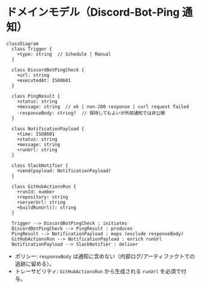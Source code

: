 # ドメインモデル（Discord-Bot-Ping 通知）

```mermaid
classDiagram
  class Trigger {
    +type: string  // Schedule | Manual
  }

  class DiscordBotPingCheck {
    +url: string
    +executedAt: ISO8601
  }

  class PingResult {
    +status: string
    +message: string  // ok | non-200 response | curl request failed
    -responseBody: string?  // 保持してもよいが外部通知では非公開
  }

  class NotificationPayload {
    +time: ISO8601
    +status: string
    +message: string
    +runUrl: string
  }

  class SlackNotifier {
    +send(payload: NotificationPayload)
  }

  class GitHubActionsRun {
    +runId: number
    +repository: string
    +serverUrl: string
    +buildRunUrl(): string
  }

  Trigger --> DiscordBotPingCheck : initiates
  DiscordBotPingCheck --> PingResult : produces
  PingResult --> NotificationPayload : maps (exclude responseBody)
  GitHubActionsRun --> NotificationPayload : enrich runUrl
  NotificationPayload --> SlackNotifier : deliver
```

- ポリシー: `responseBody` は通知に含めない（内部ログ/アーティファクトでの追跡に留める）。
- トレーサビリティ: `GitHubActionsRun` から生成される `runUrl` を必須で付与。
